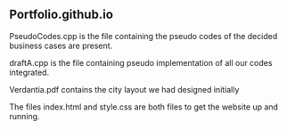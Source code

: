 ## Portfolio.github.io

PseudoCodes.cpp is the file containing the pseudo codes of the decided business cases are present.

draftA.cpp is the file containing pseudo implementation of all our codes integrated.

Verdantia.pdf contains the city layout we had designed initially

The files index.html and style.css are both files to get the website up and running.
